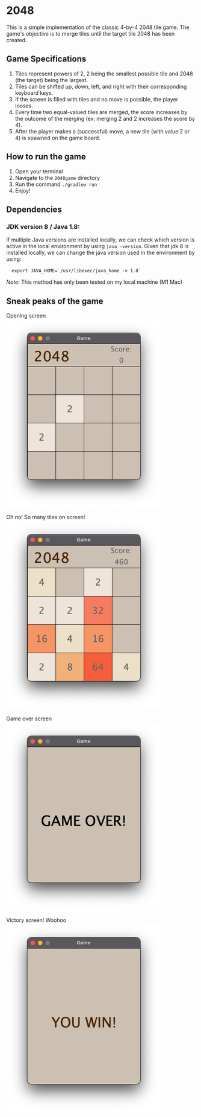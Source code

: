 # 2048

This is a simple implementation of the classic 4-by-4 2048 tile game. The game's objective is to merge tiles
until the target tile 2048 has been created.

## Game Specifications

1. Tiles represent powers of 2, 2 being the smallest possible tile and 2048 (the target) being the largest.
2. Tiles can be shifted up, down, left, and right with their corresponding keyboard keys.
3. If the screen is filled with tiles and no move is possible, the player looses.
4. Every time two equal-valued tiles are merged, the score increases by the outcome of the merging (ex: merging 2 and 2
   increases the score by 4).
5. After the player makes a (successful) move, a new tile (with value 2 or 4) is spawned on the game board.

## How to run the game

1. Open your terminal
2. Navigate to the `2048game` directory
3. Run the command ```./gradlew run```
4. Enjoy!

## Dependencies

### JDK version 8 / Java 1.8: 
If multiple Java versions are installed locally, we can check which version is active in the local environment by using `java -version`. Given that jdk 8 is installed locally, we can change the java version used in the environment by using: 

      export JAVA_HOME=`/usr/libexec/java_home -v 1.8`

*Note:* This method has only been tested on my local machine (M1 Mac)

## Sneak peaks of the game

Opening screen
![Opening screen](images/openingscreen.png)

Oh no! So many tiles on screen!
![Oh no! So many tiles on screen!](images/manytiles.png)

Game over screen
![Game over screen](images/gameover.png)

Victory screen! Woohoo
![Victory screen! Woohoo](images/victory.png)